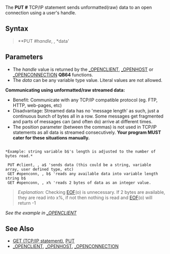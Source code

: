 The **PUT #**  TCP/IP statement sends unformatted(raw) data to an open connection using a user's handle.

## Syntax

> **PUT *#handle*, , *data'

## Parameters

* The *handle* value is returned by the [_OPENCLIENT](_OPENCLIENT), [_OPENHOST](_OPENHOST) or [_OPENCONNECTION](_OPENCONNECTION) **QB64** functions.
* The *data* can be any variable type value. Literal values are not allowed.

**Communicating using unformatted/raw streamed data:**
* Benefit: Communicate with any TCP/IP compatible protocol (eg. FTP, HTTP, web-pages, etc)
* Disadvantage: Streamed data has no 'message length' as such, just a continuous bunch of bytes all in a row. Some messages get fragmented and parts of messages can (and often do) arrive at different times.
* The position parameter (between the commas) is not used in TCP/IP statements as all data is streamed consecutively.
**Your program MUST cater for these situations manually.**

```text

*Example: string variable b$'s length is adjusted to the number of bytes read.*

 PUT #client, , a$ 'sends data (this could be a string, variable array, user defined type, etc)
 GET #openconn, , b$ 'reads any available data into variable length string b$
 GET #openconn, , x% 'reads 2 bytes of data as an integer value.

```

> *Explanation:*  Checking [EOF](EOF)(o) is unnecessary. If 2 bytes are available, they are read into x%, if not then nothing is read and [EOF](EOF)(o) will return -1

*See the example in [_OPENCLIENT](_OPENCLIENT)*

## See Also

* [GET (TCP/IP statement)](GET-(TCP/IP-statement)), [PUT](PUT)
* [_OPENCLIENT](_OPENCLIENT), [_OPENHOST](_OPENHOST), [_OPENCONNECTION](_OPENCONNECTION)
